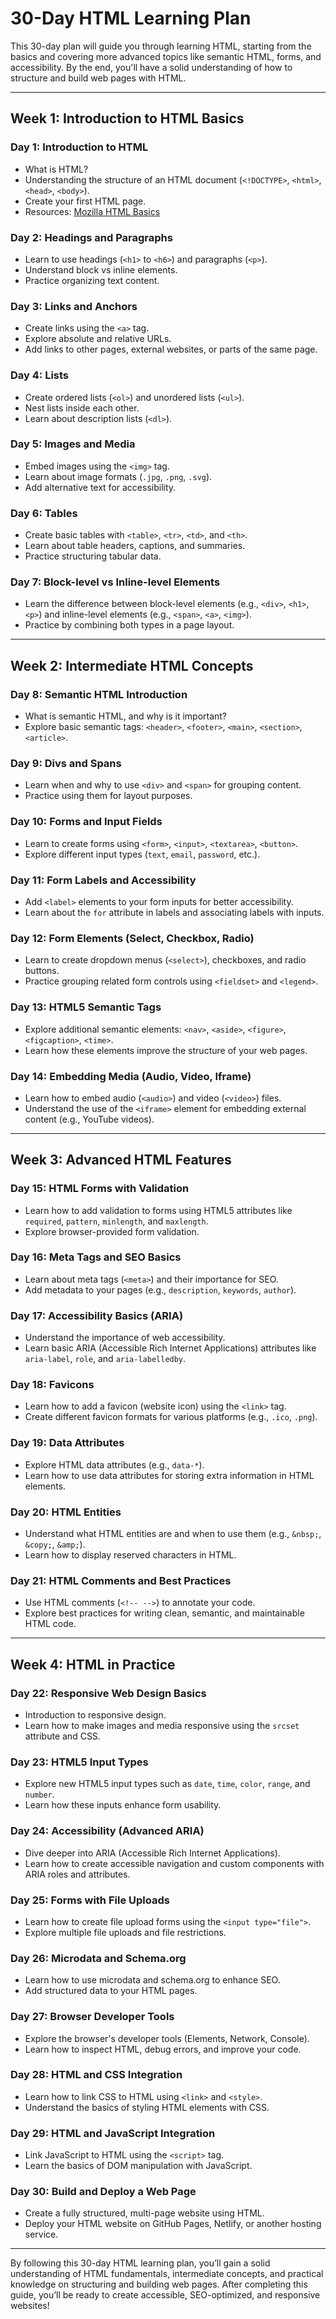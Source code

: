 # 30-Day HTML Learning Plan

This 30-day plan will guide you through learning HTML, starting from the basics and covering more advanced topics like semantic HTML, forms, and accessibility. By the end, you'll have a solid understanding of how to structure and build web pages with HTML.

---

## Week 1: Introduction to HTML Basics

### Day 1: Introduction to HTML

- What is HTML?
- Understanding the structure of an HTML document (`<!DOCTYPE>`, `<html>`, `<head>`, `<body>`).
- Create your first HTML page.
- Resources: [Mozilla HTML Basics](https://developer.mozilla.org/en-US/docs/Learn/Getting_started_with_the_web/HTML_basics)

### Day 2: Headings and Paragraphs

- Learn to use headings (`<h1>` to `<h6>`) and paragraphs (`<p>`).
- Understand block vs inline elements.
- Practice organizing text content.

### Day 3: Links and Anchors

- Create links using the `<a>` tag.
- Explore absolute and relative URLs.
- Add links to other pages, external websites, or parts of the same page.

### Day 4: Lists

- Create ordered lists (`<ol>`) and unordered lists (`<ul>`).
- Nest lists inside each other.
- Learn about description lists (`<dl>`).

### Day 5: Images and Media

- Embed images using the `<img>` tag.
- Learn about image formats (`.jpg`, `.png`, `.svg`).
- Add alternative text for accessibility.

### Day 6: Tables

- Create basic tables with `<table>`, `<tr>`, `<td>`, and `<th>`.
- Learn about table headers, captions, and summaries.
- Practice structuring tabular data.

### Day 7: Block-level vs Inline-level Elements

- Learn the difference between block-level elements (e.g., `<div>`, `<h1>`, `<p>`) and inline-level elements (e.g., `<span>`, `<a>`, `<img>`).
- Practice by combining both types in a page layout.

---

## Week 2: Intermediate HTML Concepts

### Day 8: Semantic HTML Introduction

- What is semantic HTML, and why is it important?
- Explore basic semantic tags: `<header>`, `<footer>`, `<main>`, `<section>`, `<article>`.

### Day 9: Divs and Spans

- Learn when and why to use `<div>` and `<span>` for grouping content.
- Practice using them for layout purposes.

### Day 10: Forms and Input Fields

- Learn to create forms using `<form>`, `<input>`, `<textarea>`, `<button>`.
- Explore different input types (`text`, `email`, `password`, etc.).

### Day 11: Form Labels and Accessibility

- Add `<label>` elements to your form inputs for better accessibility.
- Learn about the `for` attribute in labels and associating labels with inputs.

### Day 12: Form Elements (Select, Checkbox, Radio)

- Learn to create dropdown menus (`<select>`), checkboxes, and radio buttons.
- Practice grouping related form controls using `<fieldset>` and `<legend>`.

### Day 13: HTML5 Semantic Tags

- Explore additional semantic elements: `<nav>`, `<aside>`, `<figure>`, `<figcaption>`, `<time>`.
- Learn how these elements improve the structure of your web pages.

### Day 14: Embedding Media (Audio, Video, Iframe)

- Learn how to embed audio (`<audio>`) and video (`<video>`) files.
- Understand the use of the `<iframe>` element for embedding external content (e.g., YouTube videos).

---

## Week 3: Advanced HTML Features

### Day 15: HTML Forms with Validation

- Learn how to add validation to forms using HTML5 attributes like `required`, `pattern`, `minlength`, and `maxlength`.
- Explore browser-provided form validation.

### Day 16: Meta Tags and SEO Basics

- Learn about meta tags (`<meta>`) and their importance for SEO.
- Add metadata to your pages (e.g., `description`, `keywords`, `author`).

### Day 17: Accessibility Basics (ARIA)

- Understand the importance of web accessibility.
- Learn basic ARIA (Accessible Rich Internet Applications) attributes like `aria-label`, `role`, and `aria-labelledby`.

### Day 18: Favicons

- Learn how to add a favicon (website icon) using the `<link>` tag.
- Create different favicon formats for various platforms (e.g., `.ico`, `.png`).

### Day 19: Data Attributes

- Explore HTML data attributes (e.g., `data-*`).
- Learn how to use data attributes for storing extra information in HTML elements.

### Day 20: HTML Entities

- Understand what HTML entities are and when to use them (e.g., `&nbsp;`, `&copy;`, `&amp;`).
- Learn how to display reserved characters in HTML.

### Day 21: HTML Comments and Best Practices

- Use HTML comments (`<!-- -->`) to annotate your code.
- Explore best practices for writing clean, semantic, and maintainable HTML code.

---

## Week 4: HTML in Practice

### Day 22: Responsive Web Design Basics

- Introduction to responsive design.
- Learn how to make images and media responsive using the `srcset` attribute and CSS.

### Day 23: HTML5 Input Types

- Explore new HTML5 input types such as `date`, `time`, `color`, `range`, and `number`.
- Learn how these inputs enhance form usability.

### Day 24: Accessibility (Advanced ARIA)

- Dive deeper into ARIA (Accessible Rich Internet Applications).
- Learn how to create accessible navigation and custom components with ARIA roles and attributes.

### Day 25: Forms with File Uploads

- Learn how to create file upload forms using the `<input type="file">`.
- Explore multiple file uploads and file restrictions.

### Day 26: Microdata and Schema.org

- Learn how to use microdata and schema.org to enhance SEO.
- Add structured data to your HTML pages.

### Day 27: Browser Developer Tools

- Explore the browser's developer tools (Elements, Network, Console).
- Learn how to inspect HTML, debug errors, and improve your code.

### Day 28: HTML and CSS Integration

- Learn how to link CSS to HTML using `<link>` and `<style>`.
- Understand the basics of styling HTML elements with CSS.

### Day 29: HTML and JavaScript Integration

- Link JavaScript to HTML using the `<script>` tag.
- Learn the basics of DOM manipulation with JavaScript.

### Day 30: Build and Deploy a Web Page

- Create a fully structured, multi-page website using HTML.
- Deploy your HTML website on GitHub Pages, Netlify, or another hosting service.

---

By following this 30-day HTML learning plan, you’ll gain a solid understanding of HTML fundamentals, intermediate concepts, and practical knowledge on structuring and building web pages. After completing this guide, you’ll be ready to create accessible, SEO-optimized, and responsive websites!
